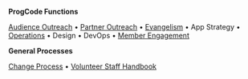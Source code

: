 **ProgCode Functions**

[Audience Outreach](Audience-Outreach) • [Partner Outreach](Partner-Outreach) • [Evangelism](Evangelism) • App Strategy • [Operations](Operations) • Design • DevOps • [Member Engagement](https://github.com/ProgressiveCoders/functions/wiki/Member-Engagement)

**General Processes**

[Change Process](Change-Process) • [Volunteer Staff Handbook](https://progcodepreston.gitbooks.io/progcode-staffers-policy-guidelines/content/)